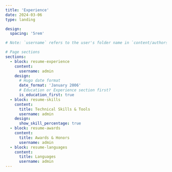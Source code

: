 ```yaml
---
title: 'Experience'
date: 2024-03-06
type: landing

design:
  spacing: '5rem'

# Note: `username` refers to the user's folder name in `content/authors/`

# Page sections
sections:
  - block: resume-experience
    content:
      username: admin
    design:
      # Hugo date format
      date_format: 'January 2006'
      # Education or Experience section first?
      is_education_first: true
  - block: resume-skills
    content:
      title: Technical Skills & Tools
      username: admin
    design:
      show_skill_percentage: true
  - block: resume-awards
    content:
      title: Awards & Honors
      username: admin
  - block: resume-languages
    content:
      title: Languages
      username: admin
---
```

